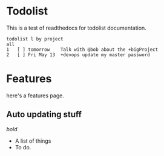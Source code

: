 # Todolist

This is a test of readthedocs for todolist documentation.

```
todolist l by project
all
1	[ ]	tomorrow	Talk with @bob about the +bigProject
2	[ ]	Fri May 13	+devops update my master password
```
# Features

here's a features page.

## Auto updating stuff

_bold_

* A list of things
* To do.
